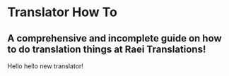 # Translator How To

## A comprehensive and incomplete guide on how to do translation things at Raei Translations!

Hello hello new translator! 
